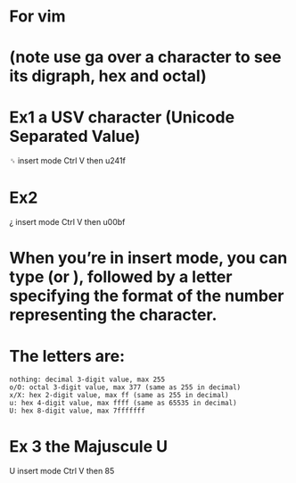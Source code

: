 # For vim
# (note use ga over a character to see its digraph, hex and octal)

# Ex1 a USV character (Unicode Separated Value)
␟ insert mode Ctrl V then u241f

# Ex2 
¿ insert mode Ctrl V then u00bf


# When you’re in insert mode, you can type <c-v> (or <c-q>), followed by a letter specifying the format of the number representing the character.
# The letters are:

    nothing: decimal 3-digit value, max 255
    o/O: octal 3-digit value, max 377 (same as 255 in decimal)
    x/X: hex 2-digit value, max ff (same as 255 in decimal)
    u: hex 4-digit value, max ffff (same as 65535 in decimal)
    U: hex 8-digit value, max 7fffffff

# Ex 3 the Majuscule U
U insert mode Ctrl V then 85<space>
 







